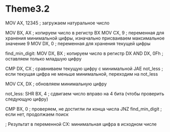 # Theme3.2
MOV AX, 12345 ; загружаем натуральное число

MOV BX, AX ; копируем число в регистр BX
MOV CX, 9 ; переменная для хранения минимальной цифры, изначально присваиваем максимальное значение 9
MOV DX, 0 ; переменная для хранения текущей цифры

find_min_digit:
MOV DX, BX ; копируем число в регистр DX
AND DX, 0Fh ; оставляем только младшую цифру

CMP DX, CX ; сравниваем текущую цифру с минимальной
JAE not_less ; если текущая цифра не меньше минимальной, переходим на not_less

MOV CX, DX ; обновляем минимальную цифру

not_less:
SHR BX, 4 ; сдвигаем число вправо на 4 бита (чтобы проверить следующую цифру)

CMP BX, 0 ; проверяем, не достигли ли конца числа
JNZ find_min_digit ; если нет, продолжаем поиск

; Результат в переменной CX: минимальная цифра в исходном числе
